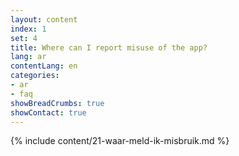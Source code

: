 ```yaml
---
layout: content
index: 1
set: 4
title: Where can I report misuse of the app? 
lang: ar
contentLang: en
categories:
- ar
- faq
showBreadCrumbs: true
showContact: true
---
```

{% include content/21-waar-meld-ik-misbruik.md %}
